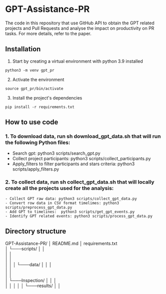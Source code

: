 # GPT-Assistance-PR
The code in this repository that use GitHub API to obtain the GPT related projects and Pull Requests and analyse the impact on productivity on PR tasks. For more details, refer to the paper.

## Installation

1. Start by creating a virtual environment with python 3.9 installed
```Shell
python3 -m venv gpt_pr
``` 

2. Activate the environment
```Shell
source gpt_pr/bin/activate
``` 

3. Install the project's dependencies
```Shell
pip install -r requirements.txt
```
## How to use code
### 1. To download data, run sh download_gpt_data.sh that will run the following Python files:
  - Search gpt: python3 scripts/search_gpt.py
  - Collect project participants: python3 scripts/collect_participants.py  
  - Apply_filters to filter participants and stars criteria: python3 scripts/apply_filters.py 
### 2. To collect data, run sh collect_gpt_data.sh that will locally create all the projects used for the analysis:
    - Collect GPT raw data: python3 scripts/collect_gpt_data.py
    - Convert row data in CSV format timelimes: python3 scripts/preprocess_gpt_data.py 
    - Add GPT to timelines:  python3 scripts/get_gpt_events.py
    - Identify GPT related events: python3 scripts/process_gpt_data.py

## Directory structure
GPT-Assistance-PR/
│   README.md
│   requirements.txt    
│
└───scripts/
│   │   
│   │   
│   │   
│   │
│   └───data/
│   │   │   
│   │   
│   │   
│   └───Inspection/
│   │   │  
│   │
│   │
│   └───results/
│       │   
